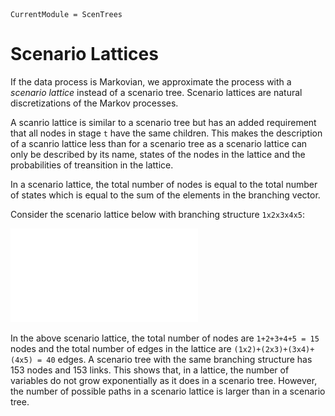```@meta
CurrentModule = ScenTrees
```

# Scenario Lattices

If the data process is Markovian, we approximate the process with a _scenario lattice_ instead of a scenario tree. Scenario lattices are natural discretizations of the Markov processes.

A scanrio lattice is similar to a scenario tree but has an added requirement that all nodes in stage `t` have the same children. This makes the description of a scanrio lattice less than for a scenario tree as a scenario lattice can only be described by its name, states of the nodes in the lattice and the probabilities of treansition in the lattice. 

In a scenario lattice, the total number of nodes is equal to the total number of states which is equal to the sum of the elements in the branching vector.


Consider the scenario lattice below with branching structure `1x2x3x4x5`:

![Example of a scenario lattice](../assets/ExampleLattice2.pdf)

In the above scenario lattice, the total number of nodes are `1+2+3+4+5 = 15` nodes and the total number of edges in the lattice are `(1x2)+(2x3)+(3x4)+(4x5) = 40` edges. A scenario tree with the same branching structure has 153 nodes and 153 links. This shows that, in a lattice, the number of variables do not grow exponentially as it does in a scenario tree. However, the number of possible paths in a scenario lattice is larger than in a scenario tree.

